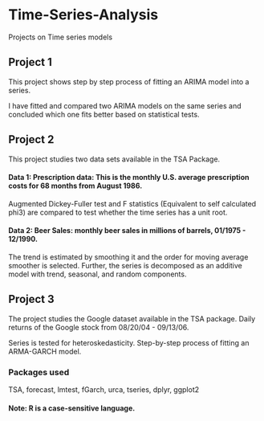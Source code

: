 # Time-Series-Analysis
Projects on Time series models

## Project 1
This project shows step by step process of fitting an ARIMA model into a series. 

I have fitted and compared two ARIMA models on the same series and concluded which one fits better based on statistical tests.

## Project 2
This project studies two data sets available in the TSA Package. 

#### Data 1: Prescription data: This is the monthly U.S. average prescription costs for 68 months from August 1986.

Augmented Dickey-Fuller test and F statistics (Equivalent to self calculated phi3) are compared to test whether the time series has a unit root.

#### Data 2: Beer Sales: monthly beer sales in millions of barrels, 01/1975 - 12/1990.

The trend is estimated by smoothing it and the order for moving average smoother is selected. Further, the series is decomposed as an additive model with trend, seasonal, and random components.

## Project 3
The project studies the Google dataset available in the TSA package. Daily returns of the Google stock from 08/20/04 - 09/13/06.

Series is tested for heteroskedasticity. Step-by-step process of fitting an ARMA-GARCH model.

### Packages used
TSA,
forecast,
lmtest,
fGarch,
urca,
tseries,
dplyr, 
ggplot2

#### Note: R is a case-sensitive language.
